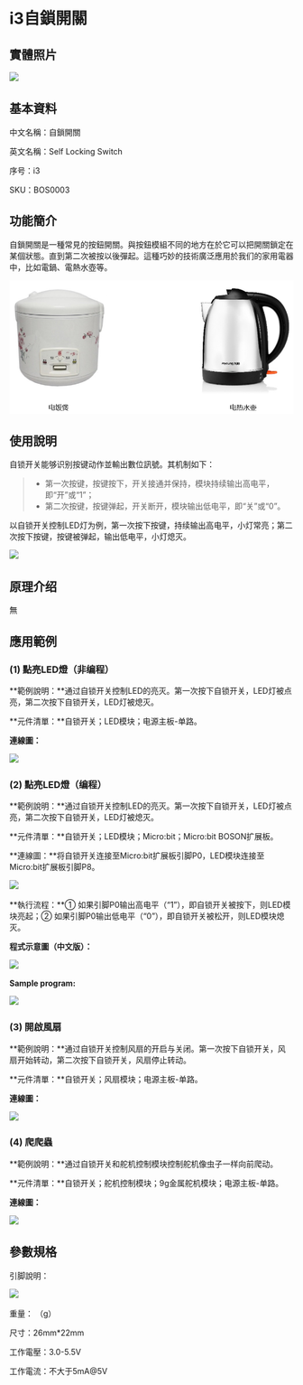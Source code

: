 # i3自鎖開關

## 實體照片

![](../.gitbook/assets/self_locking_switch.jpg)

## 基本資料

中文名稱：自鎖開關

英文名稱：Self Locking Switch

序号：i3

SKU：BOS0003

## 功能簡介

自鎖開關是一種常見的按鈕開關。與按鈕模組不同的地方在於它可以把開關鎖定在某個狀態。直到第二次被按以後彈起。這種巧妙的技術廣泛應用於我们的家用電器中，比如電鍋、電熱水壺等。

![](../.gitbook/assets/self_locking_switch_intro.png)

## 使用說明

自锁开关能够识别按键动作並輸出數位訊號。其机制如下：

> * 第一次按键，按键按下，开关接通并保持，模块持续输出高电平，即“开”或“1”；
> * 第二次按键，按键弹起，开关断开，模块输出低电平，即“关”或“0”。

以自锁开关控制LED灯为例，第一次按下按键，持续输出高电平，小灯常亮；第二次按下按键，按键被弹起，输出低电平，小灯熄灭。

![](../.gitbook/assets/boson-zi-suo-kai-guan-shi-yong-shuo-ming.png)

## 原理介绍

無

## 應用範例

### \(1\) 點亮LED燈（非编程）

**範例說明：**通过自锁开关控制LED的亮灭。第一次按下自锁开关，LED灯被点亮，第二次按下自锁开关，LED灯被熄灭。

**元件清單：**自锁开关；LED模块；电源主板-单路。

**連線圖：**

![](../.gitbook/assets/boson-zi-suo-kai-guan-ying-yong-yang-li-1-lian-xian-tu.png)

### \(2\) 點亮LED燈（编程）

**範例說明：**通过自锁开关控制LED的亮灭。第一次按下自锁开关，LED灯被点亮，第二次按下自锁开关，LED灯被熄灭。

**元件清單：**自锁开关；LED模块；Micro:bit；Micro:bit BOSON扩展板。

**連線圖：**将自锁开关连接至Micro:bit扩展板引脚P0，LED模块连接至Micro:bit扩展板引脚P8。

![](../.gitbook/assets/boson-zi-suo-kai-guan-ying-yong-yang-li-2-lian-xian-tu.png)

**執行流程：**① 如果引脚P0输出高电平（“1”），即自锁开关被按下，则LED模块亮起；② 如果引脚P0输出低电平（“0”），即自锁开关被松开，则LED模块熄灭。

**程式示意圖（中文版）：**

![](../.gitbook/assets/boson-zi-suo-kai-guan-ying-yong-yang-li-2-cheng-xu-shi-yi-tu-zhong-wen-ban.png)

**Sample program:**

![](../.gitbook/assets/boson-zi-suo-kai-guan-ying-yong-yang-li-2-cheng-xu-shi-yi-tu-ying-wen-ban.png)

### \(3\) 開啟風扇

**範例說明：**通过自锁开关控制风扇的开启与关闭。第一次按下自锁开关，风扇开始转动，第二次按下自锁开关，风扇停止转动。

**元件清單：**自锁开关；风扇模块；电源主板-单路。

**連線圖：**

![](../.gitbook/assets/boson-zi-suo-kai-guan-ying-yong-yang-li-3-lian-xian-tu.png)

### \(4\) 爬爬蟲

**範例說明：**通过自锁开关和舵机控制模块控制舵机像虫子一样向前爬动。

**元件清單：**自锁开关；舵机控制模块；9g金属舵机模块；电源主板-单路。

**連線圖：**

![](../.gitbook/assets/boson-zi-suo-kai-guan-ying-yong-yang-li-4-lian-xian-tu.png)

## 參數規格

引脚說明：

![](../.gitbook/assets/self_locking_switch_pin.png)



重量： （g）

尺寸：26mm\*22mm

工作電壓：3.0-5.5V

工作電流：不大于5mA@5V

